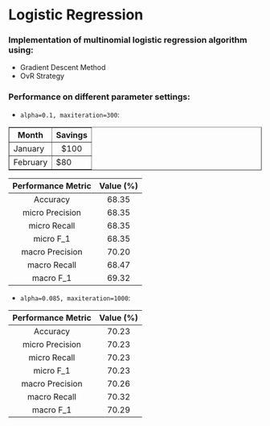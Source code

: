 # Logistic Regression

### Implementation of multinomial logistic regression algorithm using:
   - Gradient Descent Method
   - OvR Strategy

### Performance on different parameter settings:
- `alpha=0.1, maxiteration=300`:
<table border="1" align="center">
  <tr>
    <th>Month</th>
    <th>Savings</th>
  </tr>
  <tr>
    <td>January</td>
    <td align="center">$100</td>
  </tr>
  <tr>
    <td>February</td>
    <td>$80</td>
  </tr>
</table>

Performance Metric | Value (%)
:-: | :-:
Accuracy | 68.35
micro Precision | 68.35
micro Recall | 68.35
micro  F_1 | 68.35
macro Precision | 70.20
macro Recall | 68.47
macro F_1 | 69.32
   
- `alpha=0.085, maxiteration=1000`:

Performance Metric | Value (%)
:-: | :-:
Accuracy | 70.23
micro Precision | 70.23
micro Recall | 70.23
micro F_1 | 70.23
macro Precision | 70.26
macro Recall | 70.32
macro F_1 | 70.29

